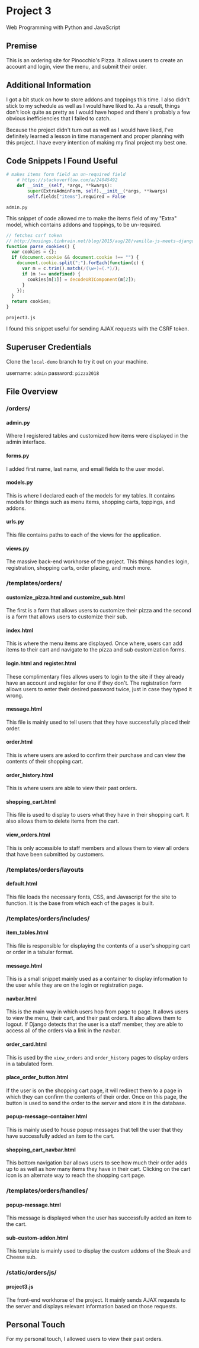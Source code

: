 # Project 3

Web Programming with Python and JavaScript

## Premise

This is an ordering site for Pinocchio's Pizza. It allows users to create an
account and login, view the menu, and submit their order.

## Additional Information

I got a bit stuck on how to store addons and toppings this time. I also didn't
stick to my schedule as well as I would have liked to. As a result, things don't
look quite as pretty as I would have hoped and there's probably a few obvious
inefficiencies that I failed to catch.

Because the project didn't turn out as well as I would have liked, I've
definitely learned a lesson in time management and proper planning with this
project. I have every intention of making my final project my best one.

## Code Snippets I Found Useful

```python
# makes items form field an un-required field
    # https://stackoverflow.com/a/24045492
    def __init__(self, *args, **kwargs):
        super(ExtraAdminForm, self).__init__(*args, **kwargs)
        self.fields["items"].required = False
```

`admin.py`

This snippet of code allowed me to make the items field of my "Extra" model,
which contains addons and toppings, to be un-required.

```javascript
// fetches csrf token
// http://musings.tinbrain.net/blog/2015/aug/28/vanilla-js-meets-djangos-csrf/
function parse_cookies() {
  var cookies = {};
  if (document.cookie && document.cookie !== "") {
    document.cookie.split(";").forEach(function(c) {
      var m = c.trim().match(/(\w+)=(.*)/);
      if (m !== undefined) {
        cookies[m[1]] = decodeURIComponent(m[2]);
      }
    });
  }
  return cookies;
}
```

`project3.js`

I found this snippet useful for sending AJAX requests with the CSRF token.

## Superuser Credentials

Clone the `local-demo` branch to try it out on your machine.

username: `admin`
password: `pizza2018`

## File Overview

### /orders/

#### admin.py

Where I registered tables and customized how items were displayed in the admin
interface.

#### forms.py

I added first name, last name, and email fields to the user model.

#### models.py

This is where I declared each of the models for my tables. It contains models
for things such as menu items, shopping carts, toppings, and addons.

#### urls.py

This file contains paths to each of the views for the application.

#### views.py

The massive back-end workhorse of the project. This things handles login,
registration, shopping carts, order placing, and much more.

### /templates/orders/

#### customize_pizza.html and customize_sub.html

The first is a form that allows users to customize their pizza and the second is
a form that allows users to customize their sub.

#### index.html

This is where the menu items are displayed. Once where, users can add items to
their cart and navigate to the pizza and sub customization forms.

#### login.html and register.html

These complimentary files allows users to login to the site if they already
have an account and register for one if they don't. The registration form
allows users to enter their desired password twice, just in case they typed it
wrong.

#### message.html

This file is mainly used to tell users that they have successfully placed their
order.

#### order.html

This is where users are asked to confirm their purchase and can view the
contents of their shopping cart.

#### order_history.html

This is where users are able to view their past orders.

#### shopping_cart.html

This file is used to display to users what they have in their shopping cart.
It also allows them to delete items from the cart.

#### view_orders.html

This is only accessible to staff members and allows them to view all orders
that have been submitted by customers.

### /templates/orders/layouts

#### default.html

This file loads the necessary fonts, CSS, and Javascript for the site to
function. It is the base from which each of the pages is built.

### /templates/orders/includes/

#### item_tables.html

This file is responsible for displaying the contents of a user's shopping cart
or order in a tabular format.

#### message.html

This is a small snippet mainly used as a container to display information to the
user while they are on the login or registration page.

#### navbar.html

This is the main way in which users hop from page to page. It allows users to
view the menu, their cart, and their past orders. It also allows them to logout.
If Django detects that the user is a staff member, they are able to access all
of the orders via a link in the navbar.

#### order_card.html

This is used by the `view_orders` and `order_history` pages to display orders
in a tabulated form.

#### place_order_button.html

If the user is on the shopping cart page, it will redirect them to a page in
which they can confirm the contents of their order. Once on this page, the
button is used to send the order to the server and store it in the database.

#### popup-message-container.html

This is mainly used to house popup messages that tell the user that they have
successfully added an item to the cart.

#### shopping_cart_navbar.html

This bottom navigation bar allows users to see how much their order adds up to
as well as how many items they have in their cart. Clicking on the cart icon is
an alternate way to reach the shopping cart page.

### /templates/orders/handles/

#### popup-message.html

This message is displayed when the user has successfully added an item to the
cart.

#### sub-custom-addon.html

This template is mainly used to display the custom addons of the Steak and
Cheese sub.

### /static/orders/js/

#### project3.js

The front-end workhorse of the project. It mainly sends AJAX requests to the
server and displays relevant information based on those requests.

## Personal Touch

For my personal touch, I allowed users to view their past orders.
